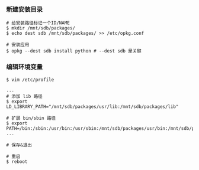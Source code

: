 <!-- title: OpenWrt - 在扩展硬盘或USB设备中安装应用 -->
<!-- author: <David Jones qowera@qq.com> -->
<!-- date: 2015-04-11 12:57:14 -->
<!-- category: OpenWrt -->
<!-- tag: OpenWrt,路由器,usb -->

### 新建安装目录

```
# 给安装路径标记一个ID/NAME
$ mkdir /mnt/sdb/packages/
$ echo dest sdb /mnt/sdb/packages/ >> /etc/opkg.conf

# 安装应用
$ opkg --dest sdb install python # --dest sdb 是关键
```

### 编辑环境变量

```
$ vim /etc/profile

...
# 添加 lib 路径
$ export LD_LIBRARY_PATH="/mnt/sdb/packages/usr/lib:/mnt/sdb/packages/lib"

# 扩展 bin/sbin 路径
$ export PATH=/bin:/sbin:/usr/bin:/usr/sbin:/mnt/sdb/packages/usr/bin:/mnt/sdb/packages/usr/sbin
...

# 保存&退出

# 重启
$ reboot
```
